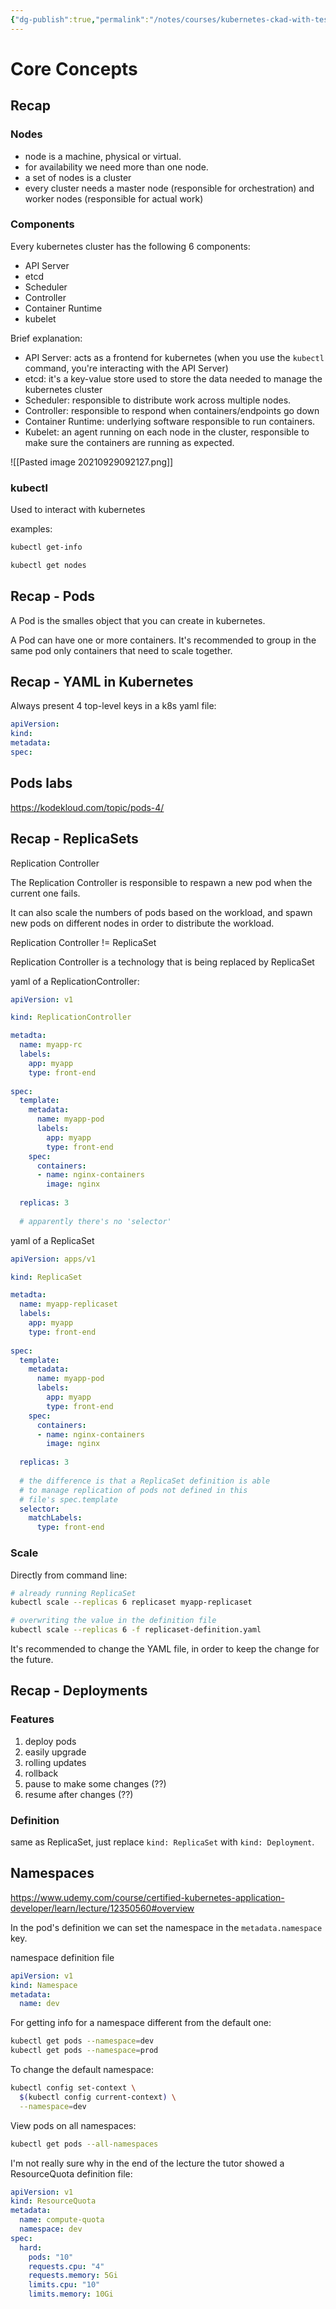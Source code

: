 ```yaml
---
{"dg-publish":true,"permalink":"/notes/courses/kubernetes-ckad-with-tests/02-core-concepts/"}
---
```

# Core Concepts

## Recap

### Nodes

- node is a machine, physical or virtual.
- for availability we need more than one node.
- a set of nodes is a cluster
- every cluster needs a master node (responsible for orchestration) and worker nodes (responsible for actual work)

### Components

Every kubernetes cluster has the following 6 components:

- API Server
- etcd
- Scheduler
- Controller
- Container Runtime
- kubelet

Brief explanation:

- API Server: acts as a frontend for kubernetes (when you use the `kubectl` command, you're interacting with the API Server)
- etcd: it's a key-value store used to store the data needed to manage the kubernetes cluster
- Scheduler: responsible to distribute work across multiple nodes.
- Controller: responsible to respond when containers/endpoints go down
- Container Runtime: underlying software responsible to run containers.
- Kubelet: an agent running on each node in the cluster, responsible to make sure the containers are running as expected.

![[Pasted image 20210929092127.png]]

### kubectl

Used to interact with kubernetes

examples:
```bash
kubectl get-info

kubectl get nodes
```

## Recap - Pods

A Pod is the smalles object that you can create in kubernetes.

A Pod can have one or more containers. It's recommended to group in the same pod only containers that need to scale together.


## Recap - YAML in Kubernetes

Always present 4 top-level keys in a k8s yaml file:
```yaml
apiVersion: 
kind: 
metadata: 
spec: 
```

## Pods labs

<https://kodekloud.com/topic/pods-4/>



## Recap - ReplicaSets

Replication Controller

The Replication Controller is responsible to respawn a new pod when the current one fails.

It can also scale the numbers of pods based on the workload, and spawn new pods on different nodes in order to distribute the workload.

Replication Controller != ReplicaSet

Replication Controller is a technology that is being replaced by ReplicaSet

yaml of a ReplicationController:
```yaml
apiVersion: v1

kind: ReplicationController

metadta:
  name: myapp-rc
  labels:
    app: myapp
    type: front-end
    
spec:
  template:
    metadata:
      name: myapp-pod
      labels:
        app: myapp
        type: front-end
    spec:
      containers:
      - name: nginx-containers
        image: nginx
        
  replicas: 3
  
  # apparently there's no 'selector'
```


yaml of a ReplicaSet
```yaml
apiVersion: apps/v1

kind: ReplicaSet

metadta:
  name: myapp-replicaset
  labels:
    app: myapp
    type: front-end
    
spec:
  template:
    metadata:
      name: myapp-pod
      labels:
        app: myapp
        type: front-end
    spec:
      containers:
      - name: nginx-containers
        image: nginx
        
  replicas: 3
  
  # the difference is that a ReplicaSet definition is able
  # to manage replication of pods not defined in this
  # file's spec.template
  selector:
    matchLabels:
      type: front-end
```


### Scale

Directly from command line:
```bash
# already running ReplicaSet
kubectl scale --replicas 6 replicaset myapp-replicaset

# overwriting the value in the definition file
kubectl scale --replicas 6 -f replicaset-definition.yaml
```

It's recommended to change the YAML file, in order to keep the change for the future.


## Recap - Deployments

### Features

1. deploy pods
2. easily upgrade
3. rolling updates
4. rollback
5. pause to make some changes (??)
6. resume after changes (??)


### Definition

same as ReplicaSet, just replace `kind: ReplicaSet` with `kind: Deployment`.


## Namespaces

<https://www.udemy.com/course/certified-kubernetes-application-developer/learn/lecture/12350560#overview>

In the pod's definition we can set the namespace in the `metadata.namespace` key.

namespace definition file
```yaml
apiVersion: v1
kind: Namespace
metadata:
  name: dev
```

For getting info for a namespace different from the default one:
```bash
kubectl get pods --namespace=dev
kubectl get pods --namespace=prod
```

To change the default namespace:
```bash
kubectl config set-context \
  $(kubectl config current-context) \
  --namespace=dev
```

View pods on all namespaces:
```bash
kubectl get pods --all-namespaces
```

I'm not really sure why in the end of the lecture the tutor showed a ResourceQuota definition file:
```yaml
apiVersion: v1
kind: ResourceQuota
metadata:
  name: compute-quota
  namespace: dev
spec:
  hard:
    pods: "10"
    requests.cpu: "4"
    requests.memory: 5Gi
    limits.cpu: "10"
    limits.memory: 10Gi
```


